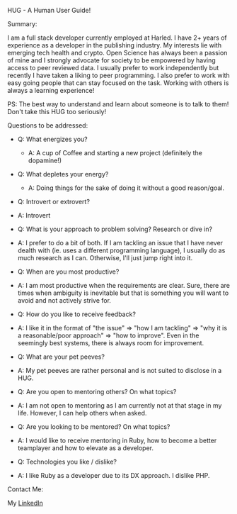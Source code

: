 HUG - A Human User Guide!

Summary:

I am a full stack developer currently employed at Harled. I have 2+ years of experience as a developer in the publishing industry. My interests lie with emerging tech health and crypto. Open Science has always been a passion of mine and I strongly advocate for society to be empowered by having access to peer reviewed data. I usually prefer to work independently but recently I have taken a liking to peer programming. I also prefer to work with easy going people that can stay focused on the task. Working with others is always a learning experience!

PS: The best way to understand and learn about someone is to talk to them! Don't take this HUG too seriously!

Questions to be addressed:

- Q: What energizes you?
  - A: A cup of Coffee and starting a new project (definitely the dopamine!)
  
- Q: What depletes your energy?
  - A: Doing things for the sake of doing it without a good reason/goal.
  
- Q: Introvert or extrovert?
- A: Introvert
  
- Q: What is your approach to problem solving? Research or dive in?
- A: I prefer to do a bit of both. If I am tackling an issue that I have never dealth with (ie. uses a different programming language), I usually do as much research as I can. Otherwise, I'll just jump right into it. 
  
- Q: When are you most productive?
- A: I am most productive when the requirements are clear. Sure, there are times when ambiguity is inevitable but that is something you will want to avoid and not actively strive for.

- Q: How do you like to receive feedback?
- A: I like it in the format of "the issue" => "how I am tackling" => "why it is a reasonable/poor approach" => "how to improve". Even in the seemingly best systems, there is always room for improvement.
  
- Q: What are your pet peeves?
- A: My pet peeves are rather personal and is not suited to disclose in a HUG.
  
- Q: Are you open to mentoring others? On what topics?
- A: I am not open to mentoring as I am currently not at that stage in my life. However, I can help others when asked.
  
- Q: Are you looking to be mentored? On what topics?
- A: I would like to receive mentoring in Ruby, how to become a better teamplayer and how to elevate as a developer.

- Q: Technologies you like / dislike?
- A: I like Ruby as a developer due to its DX approach. I dislike PHP.
 
 Contact Me:
 
 My [LinkedIn](https://linkedin.com/in/elizabeth-d-95a424176)
